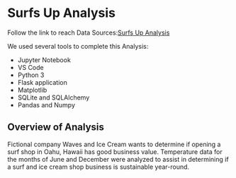 # Surfs Up Analysis
Follow the link to reach Data Sources:[Surfs Up Analysis](https://github.com/JohnCselcuk/surfs_up)

We used several tools to complete this Analysis:
- Jupyter Notebook
- VS Code 
- Python 3
- Flask application
- Matplotlib
- SQLite and SQLAlchemy
- Pandas and Numpy

## Overview of Analysis
Fictional company Waves and Ice Cream wants to determine if opening a surf shop in Oahu, Hawaii has good business value. Temperature data for the months of June and December were analyzed to assist in determining if a surf and ice cream shop business is sustainable year-round.
